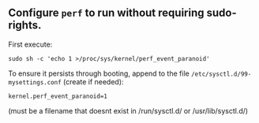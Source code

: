 Configure `perf` to run without requiring sudo-rights.
---

First execute:

```
sudo sh -c 'echo 1 >/proc/sys/kernel/perf_event_paranoid'
```

To ensure it persists through booting, append to the file `/etc/sysctl.d/99-mysettings.conf` (create if needed):

```
kernel.perf_event_paranoid=1
```

(must be a filename that doesnt exist in /run/sysctl.d/ or /usr/lib/sysctl.d/)
